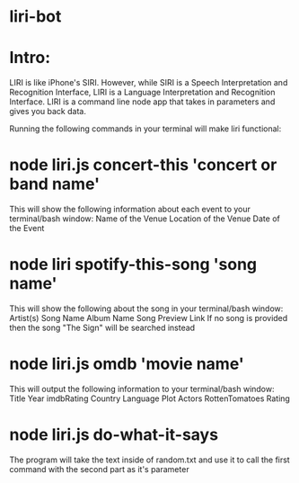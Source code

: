 # liri-bot
# Intro: 
LIRI is like iPhone's SIRI. However, while SIRI is a Speech Interpretation and Recognition Interface, LIRI is a Language Interpretation and Recognition Interface. LIRI is a command line node app that takes in parameters and gives you back data.

Running the following commands in your terminal will make liri functional:
# node liri.js concert-this 'concert or band name'
This will show the following information about each event to your terminal/bash window:
Name of the Venue
Location of the Venue
Date of the Event
# node liri spotify-this-song 'song name'
This will show the following about the song in your terminal/bash window:
Artist(s)
Song Name
Album Name
Song Preview Link
If no song is provided then the song "The Sign" will be searched instead
# node liri.js omdb 'movie name'
This will output the following information to your terminal/bash window:
Title
Year
imdbRating
Country
Language
Plot
Actors
RottenTomatoes Rating

# node liri.js do-what-it-says
The program will take the text inside of random.txt and use it to call the first command with the second part as it's parameter

